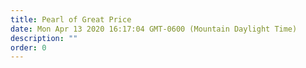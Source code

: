 ```yaml
---
title: Pearl of Great Price
date: Mon Apr 13 2020 16:17:04 GMT-0600 (Mountain Daylight Time)
description: ""
order: 0
---
```

